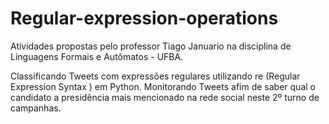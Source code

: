 # Regular-expression-operations
Atividades propostas pelo professor Tiago Januario na disciplina de Linguagens Formais e Autômatos - UFBA.

Classificando Tweets com expressões regulares utilizando re (Regular Expression Syntax  ) em Python. Monitorando Tweets afim de saber qual o candidato a presidência mais mencionado na rede social neste 2º turno de campanhas.  
